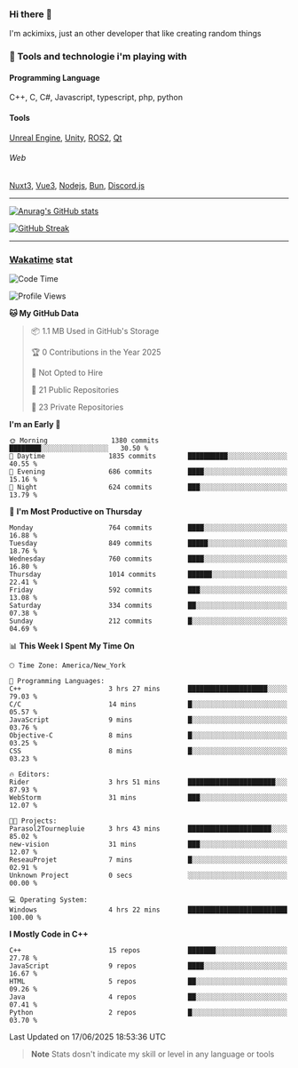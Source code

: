 ### Hi there 👋

I'm ackimixs, just an other developer that like creating random things

### 🧰 Tools and technologie i'm playing with

#### Programming Language
C++, C, C#, Javascript, typescript, php, python

#### Tools
[Unreal Engine](https://www.unrealengine.com), [Unity](https://unity.com/), [ROS2](https://ros.org/), [Qt](https://www.qt.io/)

###### Web
[Nuxt3](https://nuxt.com/), [Vue3](https://vuejs.org/), [Nodejs](https://nodejs.org), [Bun](https://bun.sh/), [Discord.js](https://discord.js.org/)

---

[![Anurag's GitHub stats](https://github-readme-stats.vercel.app/api?username=ackimixs&show_icons=true&theme=github_dark&count_private=true)](https://github.com/anuraghazra/github-readme-stats)

[![GitHub Streak](https://github-readme-streak-stats.herokuapp.com?user=Ackimixs&theme=github-dark-blue&date_format=j%20M%5B%20Y%5D&mode=weekly)](https://git.io/streak-stats)

---
 
 ### [Wakatime](https://wakatime.com/) stat

<!--START_SECTION:waka-->
![Code Time](http://img.shields.io/badge/Code%20Time-1%2C700%20hrs%2021%20mins-blue)

![Profile Views](http://img.shields.io/badge/Profile%20Views-0-blue)

**🐱 My GitHub Data** 

> 📦 1.1 MB Used in GitHub's Storage 
 > 
> 🏆 0 Contributions in the Year 2025
 > 
> 🚫 Not Opted to Hire
 > 
> 📜 21 Public Repositories 
 > 
> 🔑 23 Private Repositories 
 > 
**I'm an Early 🐤** 

```text
🌞 Morning                1380 commits        ████████░░░░░░░░░░░░░░░░░   30.50 % 
🌆 Daytime                1835 commits        ██████████░░░░░░░░░░░░░░░   40.55 % 
🌃 Evening                686 commits         ████░░░░░░░░░░░░░░░░░░░░░   15.16 % 
🌙 Night                  624 commits         ███░░░░░░░░░░░░░░░░░░░░░░   13.79 % 
```
📅 **I'm Most Productive on Thursday** 

```text
Monday                   764 commits         ████░░░░░░░░░░░░░░░░░░░░░   16.88 % 
Tuesday                  849 commits         █████░░░░░░░░░░░░░░░░░░░░   18.76 % 
Wednesday                760 commits         ████░░░░░░░░░░░░░░░░░░░░░   16.80 % 
Thursday                 1014 commits        ██████░░░░░░░░░░░░░░░░░░░   22.41 % 
Friday                   592 commits         ███░░░░░░░░░░░░░░░░░░░░░░   13.08 % 
Saturday                 334 commits         ██░░░░░░░░░░░░░░░░░░░░░░░   07.38 % 
Sunday                   212 commits         █░░░░░░░░░░░░░░░░░░░░░░░░   04.69 % 
```


📊 **This Week I Spent My Time On** 

```text
🕑︎ Time Zone: America/New_York

💬 Programming Languages: 
C++                      3 hrs 27 mins       ████████████████████░░░░░   79.03 % 
C/C                      14 mins             █░░░░░░░░░░░░░░░░░░░░░░░░   05.57 % 
JavaScript               9 mins              █░░░░░░░░░░░░░░░░░░░░░░░░   03.76 % 
Objective-C              8 mins              █░░░░░░░░░░░░░░░░░░░░░░░░   03.25 % 
CSS                      8 mins              █░░░░░░░░░░░░░░░░░░░░░░░░   03.23 % 

🔥 Editors: 
Rider                    3 hrs 51 mins       ██████████████████████░░░   87.93 % 
WebStorm                 31 mins             ███░░░░░░░░░░░░░░░░░░░░░░   12.07 % 

🐱‍💻 Projects: 
Parasol2Tournepluie      3 hrs 43 mins       █████████████████████░░░░   85.02 % 
new-vision               31 mins             ███░░░░░░░░░░░░░░░░░░░░░░   12.07 % 
ReseauProjet             7 mins              █░░░░░░░░░░░░░░░░░░░░░░░░   02.91 % 
Unknown Project          0 secs              ░░░░░░░░░░░░░░░░░░░░░░░░░   00.00 % 

💻 Operating System: 
Windows                  4 hrs 22 mins       █████████████████████████   100.00 % 
```

**I Mostly Code in C++** 

```text
C++                      15 repos            ███████░░░░░░░░░░░░░░░░░░   27.78 % 
JavaScript               9 repos             ████░░░░░░░░░░░░░░░░░░░░░   16.67 % 
HTML                     5 repos             ██░░░░░░░░░░░░░░░░░░░░░░░   09.26 % 
Java                     4 repos             ██░░░░░░░░░░░░░░░░░░░░░░░   07.41 % 
Python                   2 repos             █░░░░░░░░░░░░░░░░░░░░░░░░   03.70 % 
```




 Last Updated on 17/06/2025 18:53:36 UTC
<!--END_SECTION:waka-->

> **Note**
> Stats dosn't indicate my skill or level in any language or tools
